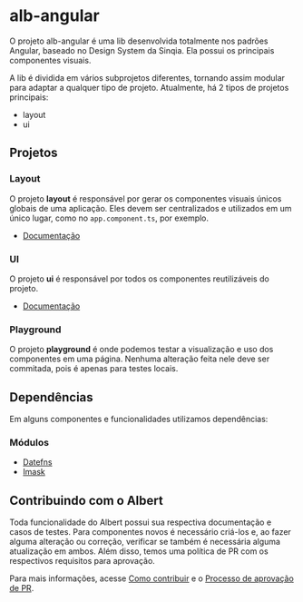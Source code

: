 # alb-angular

O projeto alb-angular é uma lib desenvolvida totalmente nos padrões Angular, baseado no Design System da Sinqia. Ela possui os principais componentes visuais.

A lib é dividida em vários subprojetos diferentes, tornando assim modular para adaptar a qualquer tipo de projeto. Atualmente, há 2 tipos de projetos principais:

- layout
- ui

## Projetos

### Layout

O projeto **layout** é responsável por gerar os componentes visuais únicos globais de uma aplicação. Eles devem ser centralizados e utilizados em um único lugar, como no `app.component.ts`, por exemplo.
- [Documentação](https://tfs.seniorsolution.com.br/PD/Albert/_git/alb-front?path=%2Fangular%2Fprojects%2Flayout&version=GBdevelop&_a=readme)

### UI

O projeto **ui** é responsável por todos os componentes reutilizáveis do projeto.
- [Documentação](https://tfs.seniorsolution.com.br/PD/Albert/_git/alb-front?path=%2Fangular%2Fprojects%2Fui&version=GBdevelop&_a=readme)

### Playground

O projeto **playground** é onde podemos testar a visualização e uso dos componentes em uma página. Nenhuma alteração feita nele deve ser commitada, pois é apenas para testes locais.

## Dependências

Em alguns componentes e funcionalidades utilizamos dependências:

### Módulos

- [Datefns](https://date-fns.org/)
- [Imask](https://imask.js.org/)

## Contribuindo com o Albert

Toda funcionalidade do Albert possui sua respectiva documentação e casos de testes. Para componentes novos é necessário criá-los e, ao fazer alguma alteração ou correção, verificar se também é necessária alguma atualização em ambos. Além disso, temos uma política de PR com os respectivos requisitos para aprovação.

Para mais informações, acesse [Como contribuir](https://dev.sinqia.io/albert/docs/utils/contributing) e o [Processo de aprovação de PR](https://dev.sinqia.io/albert/docs/utils/pr-process).
